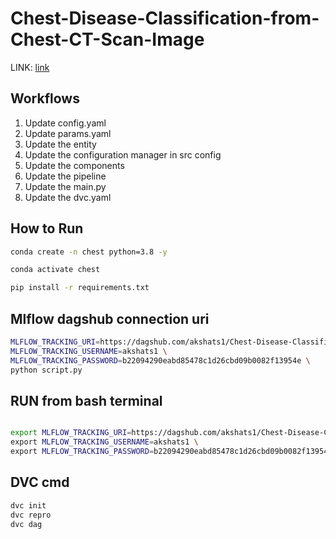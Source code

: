 # Chest-Disease-Classification-from-Chest-CT-Scan-Image
LINK:
[link](https://drive.google.com/file/d/1z0mreUtRmR-P-magILsDR3T7M6IkGXtY/view)

## Workflows
1. Update config.yaml
2. Update params.yaml
3. Update the entity
4. Update the configuration manager in src config
5. Update the components
6. Update the pipeline
7. Update the main.py
8. Update the dvc.yaml

## How to Run
```bash
conda create -n chest python=3.8 -y
```
```bash
conda activate chest
```
```bash
pip install -r requirements.txt
```
## Mlflow dagshub connection uri
```bash
MLFLOW_TRACKING_URI=https://dagshub.com/akshats1/Chest-Disease-Classification-from-Chest-CT-Scan-Image.mlflow \
MLFLOW_TRACKING_USERNAME=akshats1 \
MLFLOW_TRACKING_PASSWORD=b22094290eabd85478c1d26cbd09b0082f13954e \
python script.py
```
## RUN from bash terminal
```bash

export MLFLOW_TRACKING_URI=https://dagshub.com/akshats1/Chest-Disease-Classification-from-Chest-CT-Scan-Image.mlflow \
export MLFLOW_TRACKING_USERNAME=akshats1 \
export MLFLOW_TRACKING_PASSWORD=b22094290eabd85478c1d26cbd09b0082f13954e 

```
## DVC cmd
``` bash
dvc init
dvc repro
dvc dag
```
